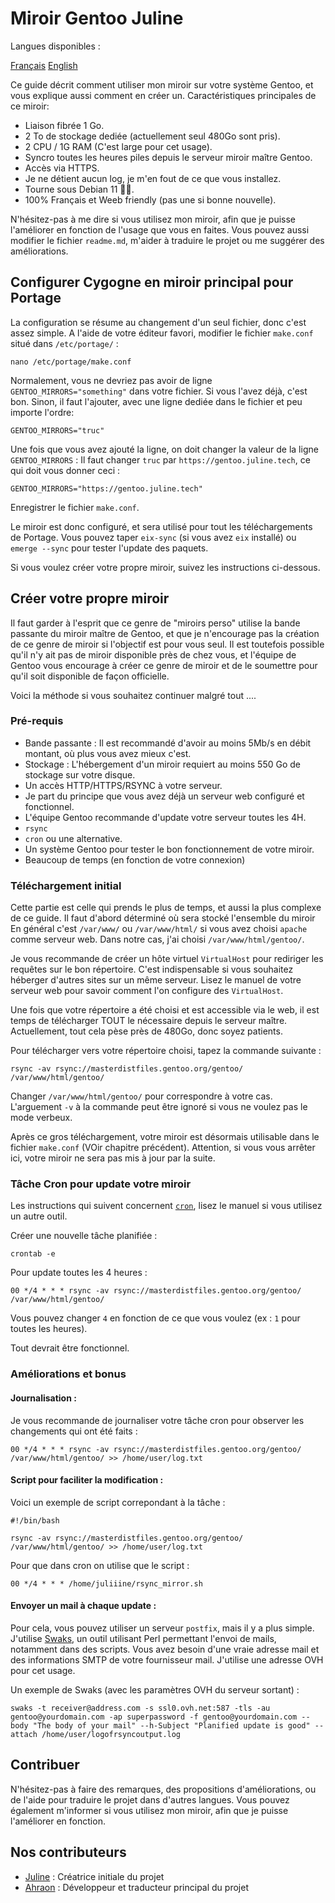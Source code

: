 # Miroir Gentoo Juline

Langues disponibles : 

[Français](https://github.com/juliiine/cygogne-mirror/blob/main/README_FR.md)
[English](https://github.com/juliiine/cygogne-mirror/blob/main/README.md)

Ce guide décrit comment utiliser mon miroir sur votre système Gentoo, et vous explique aussi comment en créer un.
Caractéristiques principales de ce miroir: 

- Liaison fibrée 1 Go.
- 2 To de stockage dediée (actuellement seul 480Go sont pris).
- 2 CPU / 1G RAM (C'est large pour cet usage).
- Syncro toutes les heures piles depuis le serveur miroir maître Gentoo.
- Accès via HTTPS.
- Je ne détient aucun log, je m'en fout de ce que vous installez.
- Tourne sous Debian 11 💪🏻.
- 100% Français et Weeb friendly (pas une si bonne nouvelle).


 N'hésitez-pas à me dire si vous utilisez mon miroir, afin que je puisse l'améliorer en fonction de l'usage que vous en faites.
 Vous pouvez aussi modifier le fichier `readme.md`, m'aider à traduire le projet ou me suggérer des améliorations.

## Configurer Cygogne en miroir principal pour Portage

La configuration se résume au changement d'un seul fichier, donc c'est assez simple. 
A l'aide de votre éditeur favori, modifier le fichier `make.conf` situé dans `/etc/portage/` :
```
nano /etc/portage/make.conf
```
Normalement, vous ne devriez pas avoir de ligne `GENTOO_MIRRORS="something"` dans votre fichier.
Si vous l'avez déjà, c'est bon.
Sinon, il faut l'ajouter, avec une ligne dediée dans le fichier et peu importe l'ordre:
```
GENTOO_MIRRORS="truc"
```
Une fois que vous avez ajouté la ligne, on doit changer la valeur de la ligne `GENTOO_MIRRORS` :
Il faut changer `truc` par `https://gentoo.juline.tech`, ce qui doit vous donner ceci :
```
GENTOO_MIRRORS="https://gentoo.juline.tech"
```
Enregistrer le fichier `make.conf`.

Le miroir est donc configuré, et sera utilisé pour tout les téléchargements de Portage.
Vous pouvez taper `eix-sync` (si vous avez `eix` installé) ou `emerge --sync` pour tester l'update des paquets.

Si vous voulez créer votre propre miroir, suivez les instructions ci-dessous.

## Créer votre propre miroir

Il faut garder à l'esprit que ce genre de "miroirs perso" utilise la bande passante du miroir maître de Gentoo, et que je n'encourage pas la création de ce genre de miroir si l'objectif est pour vous seul. Il est toutefois possible qu'il n'y ait pas de miroir disponible près de chez vous, et l'équipe de Gentoo vous encourage à créer ce genre de miroir et de le soumettre pour qu'il soit disponible de façon officielle. 

Voici la méthode si vous souhaitez continuer malgré tout ....

### Pré-requis

- Bande passante : Il est recommandé d'avoir au moins 5Mb/s en débit montant, où plus vous avez mieux c'est.
- Stockage : L'hébergement d'un miroir requiert au moins 550 Go de stockage sur votre disque.
- Un accès HTTP/HTTPS/RSYNC à votre serveur. 
- Je part du principe que vous avez déjà un serveur web configuré et fonctionnel.
- L'équipe Gentoo recommande d'update votre serveur toutes les 4H.
- `rsync`
- `cron` ou une alternative.
- Un système Gentoo pour tester le bon fonctionnement de votre miroir.
- Beaucoup de temps (en fonction de votre connexion)

### Téléchargement initial

Cette partie est celle qui prends le plus de temps, et aussi la plus complexe de ce guide.
Il faut d'abord déterminé où sera stocké l'ensemble du miroir
En général c'est `/var/www/` ou `/var/www/html/` si vous avez choisi `apache` comme serveur web.
Dans notre cas, j'ai choisi `/var/www/html/gentoo/`.

Je vous recommande de créer un hôte virtuel `VirtualHost` pour rediriger les requêtes sur le bon répertoire.
C'est indispensable si vous souhaitez héberger d'autres sites sur un même serveur.
Lisez le manuel de votre serveur web pour savoir comment l'on configure des `VirtualHost`.

Une fois que votre répertoire a été choisi et est accessible via le web, il est temps de télécharger TOUT le nécessaire depuis le serveur maître.
Actuellement, tout cela pèse près de 480Go, donc soyez patients.

Pour télécharger vers votre répertoire choisi, tapez la commande suivante :
```
rsync -av rsync://masterdistfiles.gentoo.org/gentoo/ /var/www/html/gentoo/
```
Changer `/var/www/html/gentoo/` pour correspondre à votre cas.
L'arguement `-v` à la commande peut être ignoré si vous ne voulez pas le mode verbeux.

Après ce gros téléchargement, votre miroir est désormais utilisable dans le fichier `make.conf` (VOir chapitre précédent).
Attention, si vous vous arrêter ici, votre miroir ne sera pas mis à jour par la suite.

### Tâche Cron pour update votre miroir

Les instructions qui suivent concernent [`cron`](https://github.com/cronie-crond/cronie), lisez le manuel si vous utilisez un autre outil.

Créer une nouvelle tâche planifiée :
```
crontab -e
```
Pour update toutes les 4 heures :
```
00 */4 * * * rsync -av rsync://masterdistfiles.gentoo.org/gentoo/ /var/www/html/gentoo/
```
Vous pouvez changer `4` en fonction de ce que vous voulez (ex : `1` pour toutes les heures).

Tout devrait être fonctionnel.

### Améliorations et bonus

#### Journalisation :

Je vous recommande de journaliser votre tâche cron pour observer les changements qui ont été faits : 

```
00 */4 * * * rsync -av rsync://masterdistfiles.gentoo.org/gentoo/ /var/www/html/gentoo/ >> /home/user/log.txt
```
 #### Script pour faciliter la modification :

Voici un exemple de script correpondant à la tâche :

```
#!/bin/bash

rsync -av rsync://masterdistfiles.gentoo.org/gentoo/ /var/www/html/gentoo/ >> /home/user/log.txt
```
Pour que dans cron on utilise que le script :

```
00 */4 * * * /home/juliiine/rsync_mirror.sh
```
#### Envoyer un mail à chaque update :

Pour cela, vous pouvez utiliser un serveur `postfix`, mais il y a plus simple.
J'utilise [Swaks](https://github.com/jetmore/swaks), un outil utilisant Perl permettant l'envoi de mails, notamment dans des scripts.
Vous avez besoin d'une vraie adresse mail et des informations SMTP de votre fournisseur mail.
J'utilise une adresse OVH pour cet usage.

Un exemple de Swaks (avec les paramètres OVH du serveur sortant) :

```
swaks -t receiver@address.com -s ssl0.ovh.net:587 -tls -au gentoo@yourdomain.com -ap superpassword -f gentoo@yourdomain.com --body "The body of your mail" --h-Subject "Planified update is good" --attach /home/user/logofrsyncoutput.log
```

## Contribuer

N'hésitez-pas à faire des remarques, des propositions d'améliorations, ou de l'aide pour traduire le projet dans d'autres langues.
Vous pouvez également m'informer si vous utilisez mon miroir, afin que je puisse l'améliorer en fonction.

## Nos contributeurs

- [Juline](https://github.com/juliiine) : Créatrice initiale du projet
- [Ahraon](https://github.com/Ahraon) : Développeur et traducteur principal du projet 